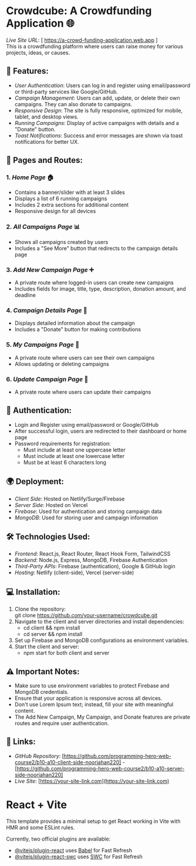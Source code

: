 # Crowdcube: A Crowdfunding Application 🌐

*Live Site URL*: [ https://a-crowd-funding-application.web.app ]   
This is a crowdfunding platform where users can raise money for various projects, ideas, or causes.

## 🚀 Features:

- *User Authentication*: Users can log in and register using email/password or third-party services like Google/GitHub.
- *Campaign Management*: Users can add, update, or delete their own campaigns. They can also donate to campaigns.
- *Responsive Design*: The site is fully responsive, optimized for mobile, tablet, and desktop views.
- *Running Campaigns*: Display of active campaigns with details and a "Donate" button.
- *Toast Notifications*: Success and error messages are shown via toast notifications for better UX.

## 📱 Pages and Routes:

### 1. *Home Page* 🏠
   - Contains a banner/slider with at least 3 slides
   - Displays a list of 6 running campaigns
   - Includes 2 extra sections for additional content
   - Responsive design for all devices

### 2. *All Campaigns Page* 📊
   - Shows all campaigns created by users
   - Includes a "See More" button that redirects to the campaign details page

### 3. *Add New Campaign Page* ➕
   - A private route where logged-in users can create new campaigns
   - Includes fields for image, title, type, description, donation amount, and deadline

### 4. *Campaign Details Page* 📝
   - Displays detailed information about the campaign
   - Includes a "Donate" button for making contributions

### 5. *My Campaigns Page* 👤
   - A private route where users can see their own campaigns
   - Allows updating or deleting campaigns

### 6. *Update Campaign Page* 🔄
   - A private route where users can update their campaigns

## 🔐 Authentication:
   - Login and Register using email/password or Google/GitHub
   - After successful login, users are redirected to their dashboard or home page
   - Password requirements for registration: 
     - Must include at least one uppercase letter
     - Must include at least one lowercase letter
     - Must be at least 6 characters long

## 🌍 Deployment:
   - *Client Side*: Hosted on Netlify/Surge/Firebase
   - *Server Side*: Hosted on Vercel
   - *Firebase*: Used for authentication and storing campaign data
   - *MongoDB*: Used for storing user and campaign information

## 🛠 Technologies Used:
   - *Frontend*: React.js, React Router, React Hook Form, TailwindCSS
   - *Backend*: Node.js, Express, MongoDB, Firebase Authentication
   - *Third-Party APIs*: Firebase (authentication), Google & GitHub login
   - *Hosting*: Netlify (client-side), Vercel (server-side)

## 💻 Installation:
   1. Clone the repository:  
      git clone https://github.com/your-username/crowdcube.git
   2. Navigate to the client and server directories and install dependencies:
      - cd client && npm install
      - cd server && npm install
   3. Set up Firebase and MongoDB configurations as environment variables.
   4. Start the client and server:
      - npm start for both client and server

## ⚠ Important Notes:
   - Make sure to use environment variables to protect Firebase and MongoDB credentials.
   - Ensure that your application is responsive across all devices.
   - Don't use Lorem Ipsum text; instead, fill your site with meaningful content.
   - The Add New Campaign, My Campaign, and Donate features are private routes and require user authentication.

## 🔗 Links:
   - *GitHub Repository*: [https://github.com/programming-hero-web-course2/b10-a10-client-side-noorjahan220]
   -[https://github.com/programming-hero-web-course2/b10-a10-server-side-noorjahan220]
   - *Live Site*: [https://your-site-link.com](https://your-site-link.com)








# React + Vite

This template provides a minimal setup to get React working in Vite with HMR and some ESLint rules.

Currently, two official plugins are available:

- [@vitejs/plugin-react](https://github.com/vitejs/vite-plugin-react/blob/main/packages/plugin-react/README.md) uses [Babel](https://babeljs.io/) for Fast Refresh
- [@vitejs/plugin-react-swc](https://github.com/vitejs/vite-plugin-react-swc) uses [SWC](https://swc.rs/) for Fast Refresh
